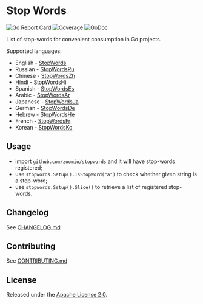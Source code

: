 # Stop Words

[![Go Report Card](https://goreportcard.com/badge/github.com/zoomio/stopwords)](https://goreportcard.com/report/github.com/zoomio/stopwords)
[![Coverage](https://codecov.io/gh/zoomio/stopwords/branch/master/graph/badge.svg)](https://codecov.io/gh/zoomio/stopwords)
[![GoDoc](https://godoc.org/github.com/zoomio/stopwords?status.svg)](https://godoc.org/github.com/zoomio/stopwords)

List of stop-words for convenient consumption in Go projects. 

Supported languages:

* English - [StopWords](https://raw.githubusercontent.com/zoomio/stopwords/master/stopwords_en.go)
* Russian - [StopWordsRu](https://raw.githubusercontent.com/zoomio/stopwords/master/stopwords_ru.go)
* Chinese - [StopWordsZh](https://raw.githubusercontent.com/zoomio/stopwords/master/stopwords_zh.go)
* Hindi - [StopWordsHi](https://raw.githubusercontent.com/zoomio/stopwords/master/stopwords_hi.go)
* Spanish - [StopWordsEs](https://raw.githubusercontent.com/zoomio/stopwords/master/stopwords_es.go)
* Arabic - [StopWordsAr](https://raw.githubusercontent.com/zoomio/stopwords/master/stopwords_ar.go)
* Japanese - [StopWordsJa](https://raw.githubusercontent.com/zoomio/stopwords/master/stopwords_ja.go)
* German - [StopWordsDe](https://raw.githubusercontent.com/zoomio/stopwords/master/stopwords_de.go)
* Hebrew - [StopWordsHe](https://raw.githubusercontent.com/zoomio/stopwords/master/stopwords_he.go)
* French - [StopWordsFr](https://raw.githubusercontent.com/zoomio/stopwords/master/stopwords_fr.go)
* Korean - [StopWordsKo](https://raw.githubusercontent.com/zoomio/stopwords/master/stopwords_ko.go)

## Usage

* import `github.com/zoomio/stopwords` and it will have stop-words registered;
* use `stopwords.Setup().IsStopWord("a")` to check whether given string is a stop-word;
* use `stopwords.Setup().Slice()` to retrieve a list of registered stop-words.

## Changelog

See [CHANGELOG.md](https://raw.githubusercontent.com/zoomio/stopwords/master/CHANGELOG.md)

## Contributing

See [CONTRIBUTING.md](https://raw.githubusercontent.com/zoomio/stopwords/master/CONTRIBUTING.md)

## License

Released under the [Apache License 2.0](https://raw.githubusercontent.com/zoomio/stopwords/master/LICENSE).
